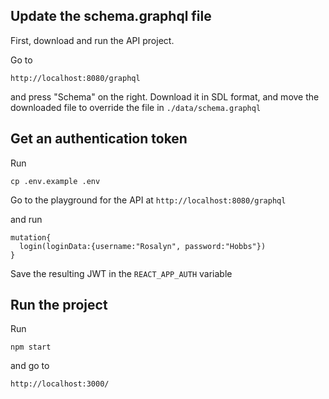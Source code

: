 ## Update the schema.graphql file

First, download and run the API project.

Go to

`http://localhost:8080/graphql`

and press "Schema" on the right. Download it in SDL format, and move the downloaded file to override the file in `./data/schema.graphql`

## Get an authentication token

Run

`cp .env.example .env`

Go to the playground for the API at
`http://localhost:8080/graphql`

and run

```
mutation{
  login(loginData:{username:"Rosalyn", password:"Hobbs"})
}
```

Save the resulting JWT in the `REACT_APP_AUTH` variable

## Run the project

Run

`npm start`

and go to

`http://localhost:3000/`
